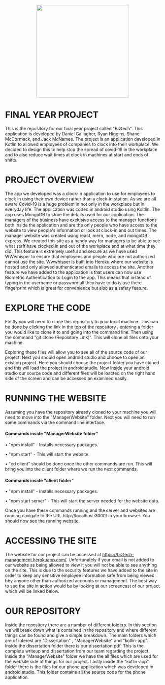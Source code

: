 <p align="center">
  <img width="300" height="300"src="https://i.ibb.co/6B5HKyK/logo-generator-for-a-mobile-gaming-company-with-a-lock-clipart-885c-el1.png">
</p>

# FINAL YEAR PROJECT
This is the repository for our final year project called "Biztech". This application is developed by Daniel Gallagher, Ryan Higgins, Shane McCormack, and Jack McNamee. The project is an application developed in Kotlin to allowed employees of companies to clock into their workplace. We decided to design this to help stop the spread of covid-19 in the workplace and to also reduce wait times at clock in machines at start and ends of shifts.

# PROJECT OVERVIEW
The app we developed was a clock-in application to use for employees to clock in using their own device rather than a clock-in station. As we are all aware Covid-19 is a huge problem in not only in the workplace but in everyday life. The application was coded in android studio using Koitlin. The app uses MongoDB to store the details used for our application. The managers of the business have exclusive access to the manager functions both inside the application and are the only people who have access to the website to view people's information or look at clock-in and out times.
The manager website was created using react, mern, node, and mongoDB express.  We created this site as a handy way for managers to be able to see what staff have clocked in and out of the workplace and at what time they did. This feature is extremely useful and secure as we have used WWwhisper to ensure that employees and people who are not authorized cannot use the site. Wwwhisper is built into Heroku where our website is hosted and only allowed authenticated emails to access the site. Another feature we have added to the application is that users can now use Biometric Authentication to Login to the app. This means that instead of typing in the username or password all they have to do is use there fingerprint which is great for convenience but also as a safety feature. 

# EXPLORE THE CODE
Firstly you will need to clone this repository to your local machine. This can be done by clicking the link in the top of the repository , entering a folder you would like to clone it to and going into the command line. Then using the command "git clone (Repository Link)". This will clone all files onto your machine.

Exploring these files will allow you to see all of the source code of our project. Next you should open android studio and choose to open an existing project. Here you should choose the project folder you have cloned and this will load the project in android studio. Now inside your android studio our source code and different files will be loacted on the right hand side of the screen and can be accessed an examined easily.

# RUNNING THE WEBSITE
Assuming you have the repository already cloned to your machine you will need to move into the "ManagerWebsite" folder. Next you will need to run some commands via the command line interface. 
#### Commands inside "ManagerWebsite folder"
• "npm install" - Installs necessary packages.

• "npm start" - This will start the website.

• "cd client" should be done once the other commands are run. This will bring you into the client folder where we run the next commands.
#### Commands inside "client folder"

• "npm install" - Installs necessary packages.

• "npm start server" - This will start the server needed for the website data.

Once you have these commands running and the server and websites are running navigate to the URL http://localhost:3000/ in your browser. You should now see the running website.

# ACCESSING THE SITE
The website for our project can be accessed at https://biztech-management.herokuapp.com/. Unfortunately if your email is not added to our website as being allowed to view it you will not be able to see anything on the site. This is due to the security features we have added to the site in order to keep any sensitive employee information safe from being viewed bby anyone other than authorized accounts or management. The best way to see the site in action would be by looking at our screencast of our project which will be linked below.

# OUR REPOSITORY
Inside the repository there are a number of different folders. In this section we will break down what is contained in the repository and where different things can be found and give a simple breakdown. The main folders which are of interest are "Dissertation" , "ManagerWebsite" and "kotlin-app". Inside the dissertation folder there is our dissertation.pdf. This is the complete writeup and dissertation from our team regarding the project. Inside the "ManagerWebsite" folder we have the all files which are used for the website side of things for our project. Lastly inside the "kotlin-app" folder there is the files for our phone application which was developed in android studio. This folder contains all the source code for the phone application.
